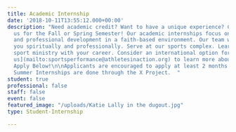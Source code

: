 ```yaml
---
title: Academic Internship
date: '2018-10-11T13:55:12.000+00:00'
description: "Need academic credit? Want to have a unique experience? Come serve with
  us for the Fall or Spring Semester! Our academic internships focus on leadership
  and professional development in a faith-based environment. Our team will pour into
  you spiritually and professionally. Serve at our sports complex. Learn how to integrate
  sport ministry with your career. Consider an international option for your internship.\n\n[Contact
  us](mailto:sportsperformance@athletesinaction.org) to learn more about this opportunity.\n\n####
  Apply Below!\n\nApplicants are encouraged to apply at least 2 months in advance.
  Summer Internships are done through the X Project.  "
student: true
professional: false
staff: false
event: false
featured_image: "/uploads/Katie Lally in the dugout.jpg"
type: Student-Internship

---
```

